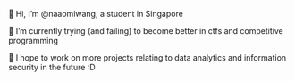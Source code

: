 👋 Hi, I’m @naaomiwang, a student in Singapore 

👀 I’m currently trying (and failing) to become better in ctfs and competitive programming 

🌱 I hope to work on more projects relating to data analytics and information security in the future :D  

<!---
naaomiwang/naaomiwang is a ✨ special ✨ repository because its `README.md` (this file) appears on your GitHub profile.
You can click the Preview link to take a look at your changes.
--->
